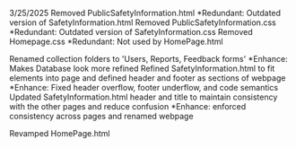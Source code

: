 3/25/2025
Removed PublicSafetyInformation.html *Redundant: Outdated version of SafetyInformation.html
Removed PublicSafetyInformation.css *Redundant: Outdated version of SafetyInformation.css 
Removed Homepage.css *Redundant: Not used by HomePage.html

Renamed collection folders to 'Users, Reports, Feedback forms' *Enhance: Makes Database look more refined
Refined SafetyInformation.html to fit elements into page and defined header and footer as sections of webpage *Enhance: Fixed header overflow, footer underflow, and code semantics
Updated SafetyInformation.html header and title to maintain consistency with the other pages and reduce confusion *Enhance: enforced consistency across pages and renamed webpage

Revamped HomePage.html
